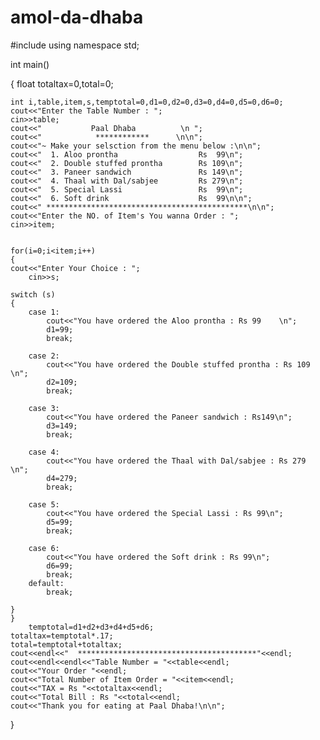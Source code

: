 # amol-da-dhaba
#include<iostream>
using namespace std;

 int main()

{
    float totaltax=0,total=0;
    
    int i,table,item,s,temptotal=0,d1=0,d2=0,d3=0,d4=0,d5=0,d6=0;
    cout<<"Enter the Table Number : ";
    cin>>table;
    cout<<"			  Paal Dhaba		  \n ";
    cout<<"            ************      \n\n";
    cout<<"~ Make your selsction from the menu below :\n\n";
    cout<<"	 1. Aloo prontha		          Rs  99\n";
    cout<<"	 2. Double stuffed prontha		  Rs 109\n";
    cout<<"	 3. Paneer sandwich				  Rs 149\n";
    cout<<"	 4. Thaal with Dal/sabjee		  Rs 279\n";
    cout<<"	 5. Special Lassi		 		  Rs  99\n";
    cout<<"	 6. Soft drink		        	  Rs  99\n\n";
    cout<<" *********************************************\n\n";
    cout<<"Enter the NO. of Item's You wanna Order : ";
    cin>>item;
    
    
    for(i=0;i<item;i++)
    {
    cout<<"Enter Your Choice : ";
        cin>>s;
    
    switch (s)
    {
        case 1:
            cout<<"You have ordered the Aloo prontha : Rs 99	\n";
            d1=99;
            break;
            
        case 2:
            cout<<"You have ordered the Double stuffed prontha : Rs 109 \n";
            d2=109;
            break;
            
        case 3:
            cout<<"You have ordered the Paneer sandwich : Rs149\n";
            d3=149;
            break;
            
        case 4:
            cout<<"You have ordered the Thaal with Dal/sabjee : Rs 279 \n";
            d4=279;
            break;
            
        case 5:
            cout<<"You have ordered the Special Lassi : Rs 99\n";
            d5=99;
            break;
            
        case 6:
            cout<<"You have ordered the Soft drink : Rs 99\n";
            d6=99;
            break;
        default:
            break;
            
    }
    }
        temptotal=d1+d2+d3+d4+d5+d6;
    totaltax=temptotal*.17;
    total=temptotal+totaltax;
    cout<<endl<<"  ****************************************"<<endl;
    cout<<endl<<endl<<"Table Number = "<<table<<endl;
    cout<<"Your Order "<<endl;
    cout<<"Total Number of Item Order = "<<item<<endl;
    cout<<"TAX = Rs "<<totaltax<<endl;
    cout<<"Total Bill : Rs "<<total<<endl;
    cout<<"Thank you for eating at Paal Dhaba!\n\n";
}
